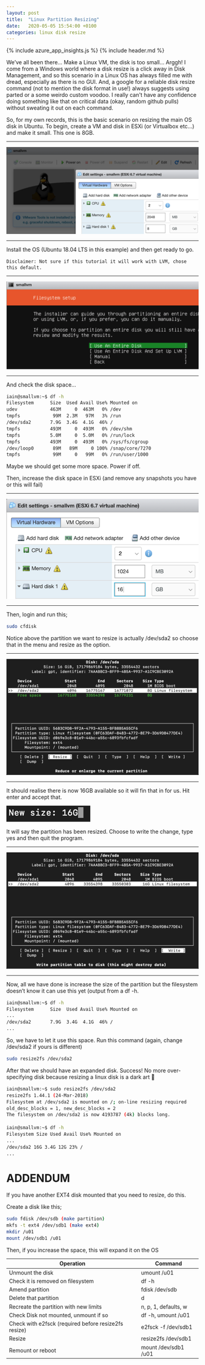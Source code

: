 ```yaml
---
layout: post
title:  "Linux Partition Resizing"
date:   2020-05-05 15:54:00 +0100
categories: linux disk resize
---
```


{% include azure_app_insights.js %}
{% include header.md %}

We’ve all been there… Make a Linux VM, the disk is too small… Arggh! I come from a Windows world where a disk resize is a click away in Disk Management, and so this scenario in a Linux OS has always filled me with dread, especially as there is no GUI. And, a google for a reliable disk resize command (not to mention the disk format in use!) always suggests using parted or a some weirdo custom voodoo. I really can't have any confidence doing something like that on critical data (okay, random github pulls) without sweating it out on each command.

So, for my own records, this is the basic scenario on resizing the main OS disk in Ubuntu. To begin, create a VM and disk in ESXi (or Virtualbox etc…) and make it small. This one is 8GB.

----------

![](/assets/images/2020/linux-partition-resizing/01.png)

----------

Install the OS (Ubuntu 18.04 LTS in this example) and then get ready to go.

```
Disclaimer: Not sure if this tutorial it will work with LVM, chose this default.
```

----------

![](/assets/images/2020/linux-partition-resizing/02.png)

----------

And check the disk space…

```bash
iain@smallvm:~$ df -h
Filesystem      Size  Used Avail Use% Mounted on
udev            463M     0  463M   0% /dev
tmpfs            99M  2.3M   97M   3% /run
/dev/sda2       7.9G  3.4G  4.1G  46% /
tmpfs           493M     0  493M   0% /dev/shm
tmpfs           5.0M     0  5.0M   0% /run/lock
tmpfs           493M     0  493M   0% /sys/fs/cgroup
/dev/loop0       89M   89M     0 100% /snap/core/7270
tmpfs            99M     0   99M   0% /run/user/1000
```

Maybe we should get some more space. Power if off.

Then, increase the disk space in ESXi (and remove any snapshots you have or this will fail)

----------

![](/assets/images/2020/linux-partition-resizing/03.png)

----------


Then, login and run this;

```bash
sudo cfdisk
```

Notice above the partition we want to resize is actually /dev/sda2 so choose that in the menu and resize as the option.

----------

![](/assets/images/2020/linux-partition-resizing/04.png)

----------

It should realise there is now 16GB available so it will fin that in for us. Hit enter and accept that.

![](/assets/images/2020/linux-partition-resizing/05.png)

It will say the partition has been resized. Choose to write the change, type yes and then quit the program.

----------

![](/assets/images/2020/linux-partition-resizing/06.png)

----------

Now, all we have done is increase the size of the partition but the filesystem doesn’t know it can use this yet (output from a df -h.

```bash
iain@smallvm:~$ df -h
Filesystem      Size  Used Avail Use% Mounted on
...
/dev/sda2       7.9G  3.4G  4.1G  46% /
...
```

So, we have to let it use this space. Run this command (again, change /dev/sda2 if yours is different)

```bash
sudo resize2fs /dev/sda2
```

After that we should have an expanded disk. Success! No more over-specifying disk because resizing a linux disk is a dark art 🙂

```bash
iain@smallvm:~$ sudo resize2fs /dev/sda2
resize2fs 1.44.1 (24-Mar-2018)
Filesystem at /dev/sda2 is mounted on /; on-line resizing required
old_desc_blocks = 1, new_desc_blocks = 2
The filesystem on /dev/sda2 is now 4193787 (4k) blocks long.

iain@smallvm:~$ df -h
Filesystem Size Used Avail Use% Mounted on
...
/dev/sda2 16G 3.4G 12G 23% /
...
```

# ADDENDUM

If you have another EXT4 disk mounted that you need to resize, do this. 

Create a disk like this;
 
```bash
sudo fdisk /dev/sdb (make partition)
mkfs -t ext4 /dev/sdb1 (make ext4)
mkdir /u01
mount /dev/sdb1 /u01
```

Then, if you increase the space, this will expand it on the OS

| Operation                                              | Command              |
|------|--|
| Unmount the disk                                       | umount /u01          |
| Check it is removed on filesystem                      | df \-h               |
| Amend partition                                        | fdisk /dev/sdb       |
| Delete that partition                                  | d                    |
| Recreate the partition with new limits                 | n, p, 1, defaults, w |
| Check Disk not mounted, unmount if so                  | df \-h, umount /u01  |
| Check with e2fsck \(required before resize2fs resize\) | e2fsck \-f /dev/sdb1 |
| Resize                                                 | resize2fs /dev/sdb1  |
| Remount or reboot                                      | mount /dev/sdb1 /u01 |
